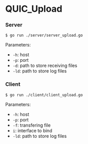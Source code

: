 # QUIC_Upload

### Server
```
$ go run ./server/server_upload.go
```
Parameters:  
- `-h`: host  
- `-p`: port  
- `-d`: path to store receiving files  
- `-ld`: path to store log files  

### Client
```
$ go run ./client/client_upload.go
```
Parameters:  
- `-h`: host  
- `-p`: port  
- `-f`: transfering file  
- `i`: interface to bind
- `-ld`: path to store log files  
